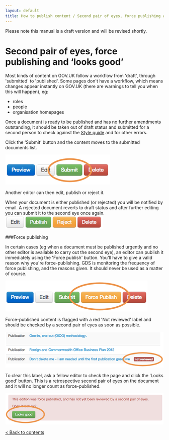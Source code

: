```yaml
---
layout: default
title: How to publish content / Second pair of eyes, force publishing and ‘looks good’
---
```


Please note this manual is a draft version and will be revised shortly.

# Second pair of eyes, force publishing and ‘looks good’

Most kinds of content on GOV.UK follow a workflow from 'draft', through 'submitted' to 'published'. Some pages don't have a workflow, which means changes appear instantly on GOV.UK (there are warnings to tell you when this will happen), eg:

- roles
- people
- organisation homepages

Once a document is ready to be published and has no further amendments outstanding, it should be taken out of draft status and submitted for a second person to check against the [Style guide](https://www.gov.uk/designprinciples/styleguide) and for other errors. 

Click the ‘Submit’ button and the content moves to the submitted documents list.

![Second pair of eyes 1](second-pair-of-eyes-1.png)

Another editor can then edit, publish or reject it.

When your document is either published (or rejected) you will be notified by email. A rejected document reverts to draft status and after further editing you can submit it to the second eye once again.
![Second pair of eyes 2](second-pair-of-eyes-2.png)

###Force publishing

In certain cases (eg when a document must be published urgently and no other editor is available to carry out the second eye), an editor can publish it immediately using the 'Force publish' button. You'll have to give a valid reason why you're force-publishing. GDS is monitoring the frequency of force publishing, and the reasons given. It should never be used as a matter of course.

![Second pair of eyes 3](second-pair-of-eyes-3.png)

Force-published content is flagged with a red 'Not reviewed' label and should be checked by a second pair of eyes as soon as possible.

![Second pair of eyes 4](second-pair-of-eyes-4.png)

To clear this label, ask a fellow editor to check the page and click the ‘Looks good’ button. This is a retrospective second pair of eyes on the document and it will no longer count as force-published.

![Second pair of eyes 5](second-pair-of-eyes-5.png)

[< Back to contents](http://alphagov.github.io/inside-government-admin-guide)



